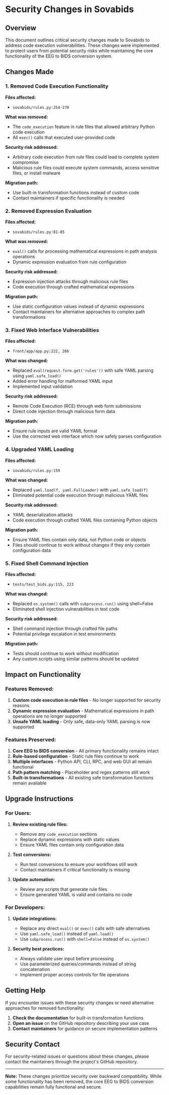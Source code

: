 # Security Changes in Sovabids

## Overview

This document outlines critical security changes made to Sovabids to address code execution vulnerabilities. These changes were implemented to protect users from potential security risks while maintaining the core functionality of the EEG to BIDS conversion system.

## Changes Made

### 1. Removed Code Execution Functionality

**Files affected:**
- `sovabids/rules.py:254-270`

**What was removed:**
- The `code_execution` feature in rule files that allowed arbitrary Python code execution
- All `exec()` calls that executed user-provided code

**Security risk addressed:**
- Arbitrary code execution from rule files could lead to complete system compromise
- Malicious rule files could execute system commands, access sensitive files, or install malware

**Migration path:**
- Use built-in transformation functions instead of custom code
- Contact maintainers if specific functionality is needed

### 2. Removed Expression Evaluation

**Files affected:**
- `sovabids/rules.py:81-85`

**What was removed:**
- `eval()` calls for processing mathematical expressions in path analysis operations
- Dynamic expression evaluation from rule configuration

**Security risk addressed:**
- Expression injection attacks through malicious rule files
- Code execution through crafted mathematical expressions

**Migration path:**
- Use static configuration values instead of dynamic expressions
- Contact maintainers for alternative approaches to complex path transformations

### 3. Fixed Web Interface Vulnerabilities

**Files affected:**
- `front/app/app.py:222, 266`

**What was changed:**
- Replaced `eval(request.form.get('rules'))` with safe YAML parsing using `yaml.safe_load()`
- Added error handling for malformed YAML input
- Implemented input validation

**Security risk addressed:**
- Remote Code Execution (RCE) through web form submissions
- Direct code injection through malicious form data

**Migration path:**
- Ensure rule inputs are valid YAML format
- Use the corrected web interface which now safely parses configuration

### 4. Upgraded YAML Loading

**Files affected:**
- `sovabids/rules.py:159`

**What was changed:**
- Replaced `yaml.load(f, yaml.FullLoader)` with `yaml.safe_load(f)`
- Eliminated potential code execution through malicious YAML files

**Security risk addressed:**
- YAML deserialization attacks
- Code execution through crafted YAML files containing Python objects

**Migration path:**
- Ensure YAML files contain only data, not Python code or objects
- Files should continue to work without changes if they only contain configuration data

### 5. Fixed Shell Command Injection

**Files affected:**
- `tests/test_bids.py:115, 223`

**What was changed:**
- Replaced `os.system()` calls with `subprocess.run()` using shell=False
- Eliminated shell injection vulnerabilities in test code

**Security risk addressed:**
- Shell command injection through crafted file paths
- Potential privilege escalation in test environments

**Migration path:**
- Tests should continue to work without modification
- Any custom scripts using similar patterns should be updated

## Impact on Functionality

### Features Removed:
1. **Custom code execution in rule files** - No longer supported for security reasons
2. **Dynamic expression evaluation** - Mathematical expressions in path operations are no longer supported
3. **Unsafe YAML loading** - Only safe, data-only YAML parsing is now supported

### Features Preserved:
1. **Core EEG to BIDS conversion** - All primary functionality remains intact
2. **Rule-based configuration** - Static rule files continue to work
3. **Multiple interfaces** - Python API, CLI, RPC, and web GUI all remain functional
4. **Path pattern matching** - Placeholder and regex patterns still work
5. **Built-in transformations** - All existing safe transformation functions remain available

## Upgrade Instructions

### For Users:

1. **Review existing rule files:**
   - Remove any `code_execution` sections
   - Replace dynamic expressions with static values
   - Ensure YAML files contain only configuration data

2. **Test conversions:**
   - Run test conversions to ensure your workflows still work
   - Contact maintainers if critical functionality is missing

3. **Update automation:**
   - Review any scripts that generate rule files
   - Ensure generated YAML is valid and contains no code

### For Developers:

1. **Update integrations:**
   - Replace any direct `eval()` or `exec()` calls with safe alternatives
   - Use `yaml.safe_load()` instead of `yaml.load()`
   - Use `subprocess.run()` with `shell=False` instead of `os.system()`

2. **Security best practices:**
   - Always validate user input before processing
   - Use parameterized queries/commands instead of string concatenation
   - Implement proper access controls for file operations

## Getting Help

If you encounter issues with these security changes or need alternative approaches for removed functionality:

1. **Check the documentation** for built-in transformation functions
2. **Open an issue** on the GitHub repository describing your use case
3. **Contact maintainers** for guidance on secure implementation patterns

## Security Contact

For security-related issues or questions about these changes, please contact the maintainers through the project's GitHub repository.

---

**Note:** These changes prioritize security over backward compatibility. While some functionality has been removed, the core EEG to BIDS conversion capabilities remain fully functional and secure.